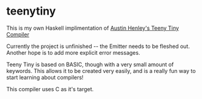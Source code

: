 # teenytiny

This is my own Haskell implimentation of [Austin Henley's Teeny Tiny Compiler](https://austinhenley.com/blog/teenytinycompiler1.html)

Currently the project is unfinished -- the Emitter needs to be fleshed out.
Another hope is to add more explicit error messages.

Teeny Tiny is based on BASIC, though with a very small amount of keywords. This allows it to be created very easily, and is a really fun way to start learning about compilers!

This compiler uses C as it's target.
